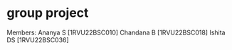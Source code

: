 # group project 
Members:
Ananya S [1RVU22BSC010]
Chandana B [1RVU22BSC018]
Ishita DS [1RVU22BSC036]
